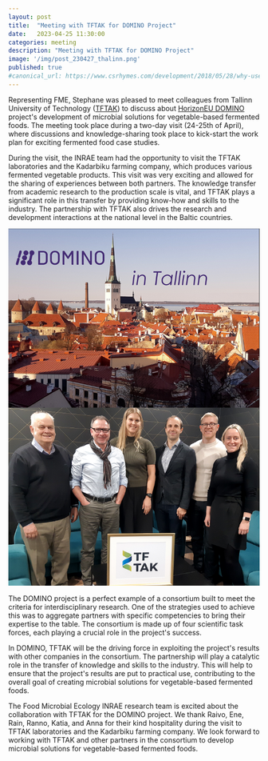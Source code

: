 ```yaml
---
layout: post
title:  "Meeting with TFTAK for DOMINO Project"
date:   2023-04-25 11:30:00
categories: meeting
description: "Meeting with TFTAK for DOMINO Project"
image: '/img/post_230427_thalinn.png'
published: true
#canonical_url: https://www.csrhymes.com/development/2018/05/28/why-use-a-static-site-generator.html
---
```


Representing FME, Stephane was pleased to meet colleagues from Tallinn University of Technology ([TFTAK](https://tftak.eu/)) to discuss about [HorizonEU DOMINO](https://fme.micalis.fr/projects/domino/) project's development of microbial solutions for vegetable-based fermented foods. The meeting took place during a two-day visit (24-25th of April), where discussions and knowledge-sharing took place to kick-start the work plan for exciting fermented food case studies.

During the visit, the INRAE team had the opportunity to visit the TFTAK laboratories and the Kadarbiku farming company, which produces various fermented vegetable products. This visit was very exciting and allowed for the sharing of experiences between both partners. The knowledge transfer from academic research to the production scale is vital, and TFTAK plays a significant role in this transfer by providing know-how and skills to the industry. The partnership with TFTAK also drives the research and development interactions at the national level in the Baltic countries.

![](/img/post_230427_thalinn.png)

The DOMINO project is a perfect example of a consortium built to meet the criteria for interdisciplinary research. One of the strategies used to achieve this was to aggregate partners with specific competencies to bring their expertise to the table. The consortium is made up of four scientific task forces, each playing a crucial role in the project's success.

In DOMINO, TFTAK will be the driving force in exploiting the project's results with other companies in the consortium. The partnership will play a catalytic role in the transfer of knowledge and skills to the industry. This will help to ensure that the project's results are put to practical use, contributing to the overall goal of creating microbial solutions for vegetable-based fermented foods.

The Food Microbial Ecology INRAE research team is excited about the collaboration with TFTAK for the DOMINO project. We thank Raivo, Ene, Rain, Ranno, Katia, and Anna for their kind hospitality during the visit to TFTAK laboratories and the Kadarbiku farming company. We look forward to working with TFTAK and other partners in the consortium to develop microbial solutions for vegetable-based fermented foods.

